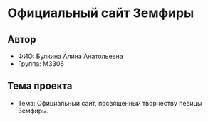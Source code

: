 # Официальный сайт Земфиры

## Автор

- ФИО: Булкина Алина Анатольевна
- Группа: М3306

## Тема проекта

- Тема: Официальный сайт, посвященный творчеству певицы Земфиры.
